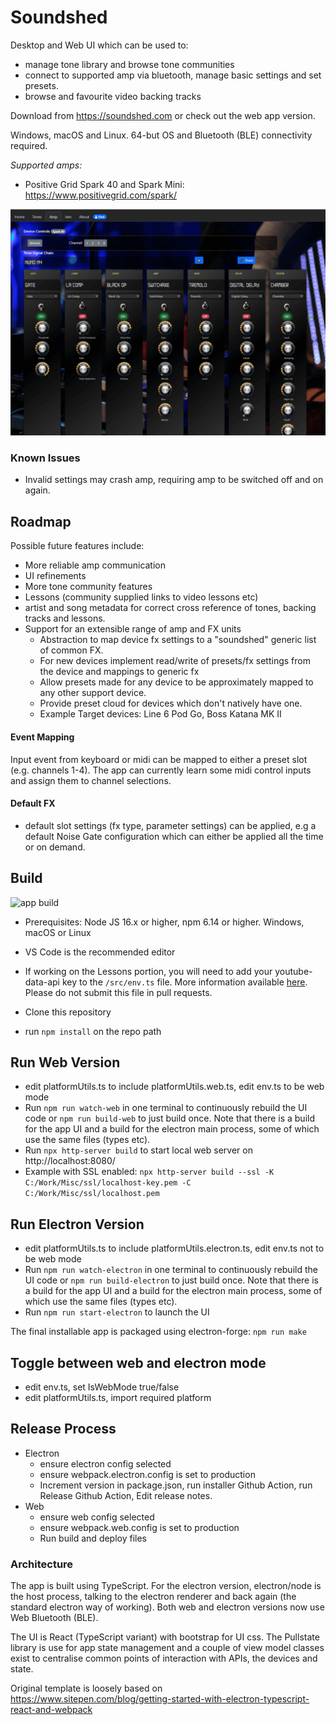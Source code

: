 # Soundshed

Desktop and Web UI which can be used to:
- manage tone library and browse tone communities
- connect to supported amp via bluetooth, manage basic settings and set presets.
- browse and favourite video backing tracks

Download from https://soundshed.com or check out the web app version.

Windows, macOS and Linux. 64-but OS and Bluetooth (BLE) connectivity required.

*Supported amps:*
- Positive Grid Spark 40 and Spark Mini: https://www.positivegrid.com/spark/

![](docs/screens/ui.png)


### Known Issues
- Invalid settings may crash amp, requiring amp to be switched off and on again.

## Roadmap

Possible future features include:

- More reliable amp communication
- UI refinements
- More tone community features
- Lessons (community supplied links to video lessons etc)
- artist and song metadata for correct cross reference of tones, backing tracks and lessons.
- Support for an extensible range of amp and FX units
    - Abstraction to map device fx settings to a "soundshed" generic list of common FX.
    - For new devices implement read/write of presets/fx settings from the device and mappings to generic fx
    - Allow presets made for any device to be approximately mapped to any other support device.
    - Provide preset cloud for devices which don't natively have one.
    - Example Target devices: Line 6 Pod Go, Boss Katana MK II

#### Event Mapping
Input event from keyboard or midi can be mapped to either a preset slot (e.g. channels 1-4). The app can currently learn some midi control inputs and assign them to channel selections.

#### Default FX
- default slot settings (fx type, parameter settings) can be applied, e.g a default Noise Gate configuration which can either be applied all the time or on demand.

## Build
![app build](https://github.com/soundshed/soundshed-app/workflows/app%20build/badge.svg)
- Prerequisites: Node JS 16.x or higher, npm 6.14 or higher. Windows, macOS or Linux

- VS Code is the recommended editor

- If working on the Lessons portion, you will need to add your youtube-data-api key to the `/src/env.ts` file. More information available [here](https://developers.google.com/youtube/v3/getting-started). Please do not submit this file in pull requests.

- Clone this repository
- run `npm install` on the repo path

## Run Web Version
- edit platformUtils.ts to include platformUtils.web.ts, edit env.ts to be web mode
- Run `npm run watch-web` in one terminal to continuously rebuild the UI code or `npm run build-web` to just build once. Note that there is a build for the app UI and a build for the electron main process, some of which use the same files (types etc).
- Run `npx http-server build` to start local web server on http://localhost:8080/
- Example with SSL enabled: `npx http-server build --ssl -K C:/Work/Misc/ssl/localhost-key.pem -C C:/Work/Misc/ssl/localhost.pem`

## Run Electron Version
- edit platformUtils.ts to include platformUtils.electron.ts, edit env.ts not to be web mode
- Run `npm run watch-electron` in one terminal to continuously rebuild the UI code or `npm run build-electron` to just build once. Note that there is a build for the app UI and a build for the electron main process, some of which use the same files (types etc).
- Run `npm run start-electron` to launch the UI

The final installable app is packaged using electron-forge:
`npm run make`

## Toggle between web and electron mode
- edit env.ts, set IsWebMode true/false
- edit platformUtils.ts, import required platform

## Release Process 
- Electron
    - ensure electron config selected
    - ensure webpack.electron.config is set to production
    - Increment version in package.json, run installer Github Action, run Release Github Action, Edit release notes.
- Web
    - ensure web config selected
    - ensure webpack.web.config is set to production
    - Run build and deploy files
    
### Architecture
The app is built using TypeScript. For the electron version, electron/node is the host process, talking to the electron renderer and back again (the standard electron way of working). Both web and electron versions now use Web Bluetooth (BLE).

The UI is React (TypeScript variant) with bootstrap for UI css. The Pullstate library is use for app state management and a couple of view model classes exist to centralise common points of interaction with APIs, the devices and state.

Original template is loosely based on https://www.sitepen.com/blog/getting-started-with-electron-typescript-react-and-webpack

